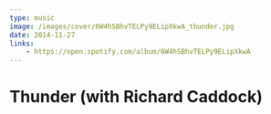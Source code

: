 ```yaml
---
type: music
image: /images/cover/6W4hSBhvTELPy9ELipXkwA_thunder.jpg
date: 2014-11-27
links:
    - https://open.spotify.com/album/6W4hSBhvTELPy9ELipXkwA
---
```


# Thunder (with Richard Caddock)
